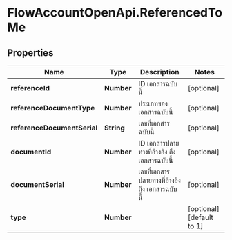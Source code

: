 # FlowAccountOpenApi.ReferencedToMe

## Properties

Name | Type | Description | Notes
------------ | ------------- | ------------- | -------------
**referenceId** | **Number** | ID เอกสารฉบับนี้ | [optional] 
**referenceDocumentType** | **Number** | ประเภทของเอกสารฉบับนี้ | [optional] 
**referenceDocumentSerial** | **String** | เลขที่เอกสารฉบับนี้ | [optional] 
**documentId** | **Number** | ID เอกสารปลายทางที่อ้างอิง ถึง เอกสารฉบับนี้ | [optional] 
**documentSerial** | **Number** | เลขที่เอกสารปลายทางที่อ้างอิง ถึง เอกสารฉบับนี้ | [optional] 
**type** | **Number** |  | [optional] [default to 1]


